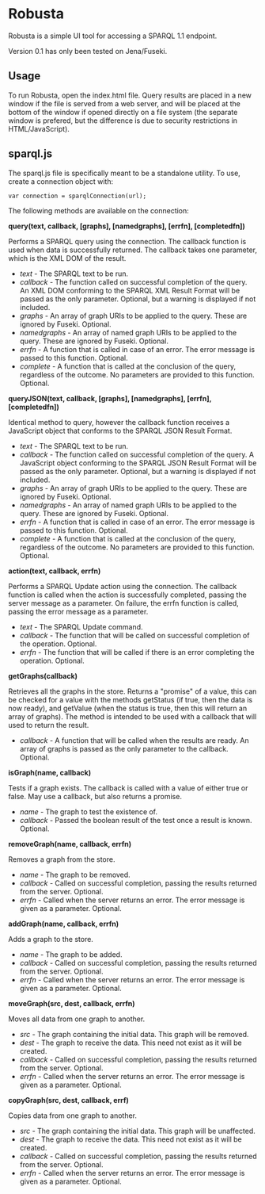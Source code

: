 # Robusta

Robusta is a simple UI tool for accessing a SPARQL 1.1 endpoint.

Version 0.1 has only been tested on Jena/Fuseki.

## Usage

To run Robusta, open the index.html file. Query results are placed in a new window if the file is served from a web server, and will be placed at the bottom of the window if opened directly on a file system (the separate window is prefered, but the difference is due to security restrictions in HTML/JavaScript).

## sparql.js

The sparql.js file is specifically meant to be a standalone utility. To use, create a connection object with:

    var connection = sparqlConnection(url);

The following methods are available on the connection:

**query(text, callback, [graphs], [namedgraphs], [errfn], [completedfn])**

Performs a SPARQL query using the connection. The callback function is used when data is successfully returned. The callback takes one parameter, which is the XML DOM of the result.

+  *text* - The SPARQL text to be run.
+  *callback* - The function called on successful completion of the query. An XML DOM conforming to the SPARQL XML Result Format will be passed as the only parameter. Optional, but a warning is displayed if not included.
+  *graphs* - An array of graph URIs to be applied to the query. These are ignored by Fuseki. Optional.
+  *namedgraphs* - An array of named graph URIs to be applied to the query. These are ignored by Fuseki. Optional.
+  *errfn* - A function that is called in case of an error. The error message is passed to this function. Optional.
+  *complete* - A function that is called at the conclusion of the query, regardless of the outcome. No parameters are provided to this function. Optional.  


**queryJSON(text, callback, [graphs], [namedgraphs], [errfn], [completedfn])**

Identical method to query, however the callback function receives a JavaScript object that conforms to the SPARQL JSON Result Format.

+  *text* - The SPARQL text to be run.
+  *callback* - The function called on successful completion of the query. A JavaScript object conforming to the SPARQL JSON Result Format will be passed as the only parameter. Optional, but a warning is displayed if not included.
+  *graphs* - An array of graph URIs to be applied to the query. These are ignored by Fuseki. Optional.
+  *namedgraphs* - An array of named graph URIs to be applied to the query. These are ignored by Fuseki. Optional.
+  *errfn* - A function that is called in case of an error. The error message is passed to this function. Optional.
+  *complete* - A function that is called at the conclusion of the query, regardless of the outcome. No parameters are provided to this function. Optional.  


**action(text, callback, errfn)**

Performs a SPARQL Update action using the connection. The callback function is called when the action is successfully completed, passing the server message as a parameter. On failure, the errfn function is called, passing the error message as a parameter.

+  *text* - The SPARQL Update command.
+  *callback* - The function that will be called on successful completion of the operation. Optional.
+  *errfn* - The function that will be called if there is an error completing the operation. Optional.  


**getGraphs(callback)**

Retrieves all the graphs in the store. Returns a "promise" of a value, this can be checked for a value with the methods getStatus (if true, then the data is now ready), and getValue (when the status is true, then this will return an array of graphs). The method is intended to be used with a callback that will used to return the result.

+  *callback* - A function that will be called when the results are ready. An array of graphs is passed as the only parameter to the callback. Optional.  


**isGraph(name, callback)**

Tests if a graph exists. The callback is called with a value of either true or false. May use a callback, but also returns a promise.

+  *name* - The graph to test the existence of.
+  *callback* - Passed the boolean result of the test once a result is known. Optional.  


**removeGraph(name, callback, errfn)**

Removes a graph from the store.

+  *name* - The graph to be removed.
+  *callback* - Called on successful completion, passing the results returned from the server. Optional.
+  *errfn* - Called when the server returns an error. The error message is given as a parameter. Optional.  


**addGraph(name, callback, errfn)**

Adds a graph to the store.

+  *name* - The graph to be added.
+  *callback* - Called on successful completion, passing the results returned from the server. Optional.
+  *errfn* - Called when the server returns an error. The error message is given as a parameter. Optional.  


**moveGraph(src, dest, callback, errfn)**

Moves all data from one graph to another.

+  *src* - The graph containing the initial data. This graph will be removed.
+  *dest* - The graph to receive the data. This need not exist as it will be created.
+  *callback* - Called on successful completion, passing the results returned from the server. Optional.
+  *errfn* - Called when the server returns an error. The error message is given as a parameter. Optional.  


**copyGraph(src, dest, callback, errf)**

Copies data from one graph to another.

+  *src* - The graph containing the initial data. This graph will be unaffected.
+  *dest* - The graph to receive the data. This need not exist as it will be created.
+  *callback* - Called on successful completion, passing the results returned from the server. Optional.
+  *errfn* - Called when the server returns an error. The error message is given as a parameter. Optional.  


